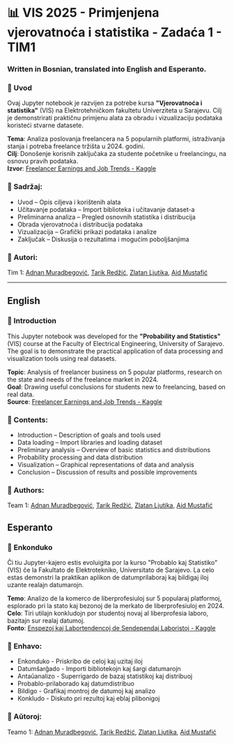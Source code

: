 # 📊 VIS 2025 - Primjenjena vjerovatnoća i statistika - Zadaća 1 - TIM1

### Written in Bosnian, translated into English and Esperanto.

### 📘 Uvod
Ovaj Jupyter notebook je razvijen za potrebe kursa **"Vjerovatnoća i statistika"** (VIS) na Elektrotehničkom fakultetu Univerziteta u Sarajevu. 
Cilj je demonstrirati praktičnu primjenu alata za obradu i vizualizaciju podataka koristeći stvarne datasete.

**Tema**: Analiza poslovanja freelancera na 5 popularnih platformi, istraživanja stanja i potreba freelance tržišta u 2024. godini.<br>
**Cilj**: Donošenje korisnih zaključaka za studente početnike u freelancingu, na osnovu pravih podataka. <br>
**Izvor**: [Freelancer Earnings and Job Trends - Kaggle](https://www.kaggle.com/datasets/shohinurpervezshohan/freelancer-earnings-and-job-trends/) <br>


### 🧠 Sadržaj: 
* Uvod – Opis ciljeva i korištenih alata
* Učitavanje podataka – Import biblioteka i učitavanje dataset-a
* Preliminarna analiza – Pregled osnovnih statistika i distribucija
* Obrada vjerovatnoća i distribucija podataka
* Vizualizacija – Grafički prikazi podataka i analize
* Zaključak – Diskusija o rezultatima i mogućim poboljšanjima

### 👥 Autori:
Tim 1: [Adnan Muradbegović](https://github.com/amuradbegovic), [Tarik Redžić](https://github.com/TarikRedzic), [Zlatan Ljutika](https://github.com/Ljut), [Aid Mustafić](https://github.com/astaffz)

<hr>


## English
### 📘 Introduction
This Jupyter notebook was developed for the **"Probability and Statistics"** (VIS) course at the Faculty of Electrical Engineering, University of Sarajevo.
The goal is to demonstrate the practical application of data processing and visualization tools using real datasets.

**Topic**: Analysis of freelancer business on 5 popular platforms, research on the state and needs of the freelance market in 2024.<br>
**Goal**: Drawing useful conclusions for students new to freelancing, based on real data. <br>
**Source**: [Freelancer Earnings and Job Trends - Kaggle](https://www.kaggle.com/datasets/shohinurpervezshohan/freelancer-earnings-and-job-trends/) <br>

### 🧠 Contents:
* Introduction – Description of goals and tools used
* Data loading – Import libraries and loading dataset
* Preliminary analysis – Overview of basic statistics and distributions
* Probability processing and data distribution
* Visualization – Graphical representations of data and analysis
* Conclusion – Discussion of results and possible improvements

### 👥 Authors:
Team 1: [Adnan Muradbegović](https://github.com/amuradbegovic), [Tarik Redžić](https://github.com/TarikRedzic), [Zlatan Ljutika](https://github.com/Ljut), [Aid Mustafić](https://github.com/astaffz)
## Esperanto

### 📘 Enkonduko
Ĉi tiu Jupyter-kajero estis evoluigita por la kurso "Probablo kaj Statistiko" (VIS) ĉe la Fakultato de Elektrotekniko, Universitato de Sarajevo.
La celo estas demonstri la praktikan aplikon de datumprilaboraj kaj bildigaj iloj uzante realajn datumarojn.

**Temo**: Analizo de la komerco de liberprofesiuloj sur 5 popularaj platformoj, esplorado pri la stato kaj bezonoj de la merkato de liberprofesiuloj en 2024.<br>
**Celo**: Tiri utilajn konkludojn por studentoj novaj al liberprofesia laboro, bazitajn sur realaj datumoj. <br>
**Fonto**: [Enspezoj kaj Labortendencoj de Sendependaj Laboristoj - Kaggle](https://www.kaggle.com/datasets/shohinurpervezshohan/freelancer-earnings-and-job-trends/) <br>


### 🧠 Enhavo:
* Enkonduko - Priskribo de celoj kaj uzitaj iloj
* Datumŝarĝado - Importi bibliotekojn kaj ŝargi datumarojn
* Antaŭanalizo - Superrigardo de bazaj statistikoj kaj distribuoj
* Probablo-prilaborado kaj datumdistribuo
* Bildigo - Grafikaj montroj de datumoj kaj analizo
* Konkludo - Diskuto pri rezultoj kaj eblaj plibonigoj

### 👥 Aŭtoroj:
Teamo 1: [Adnan Muradbegović](https://github.com/amuradbegovic), [Tarik Redžić](https://github.com/TarikRedzic), [Zlatan Ljutika](https://github.com/Ljut), [Aid Mustafić](https://github.com/astaffz)
